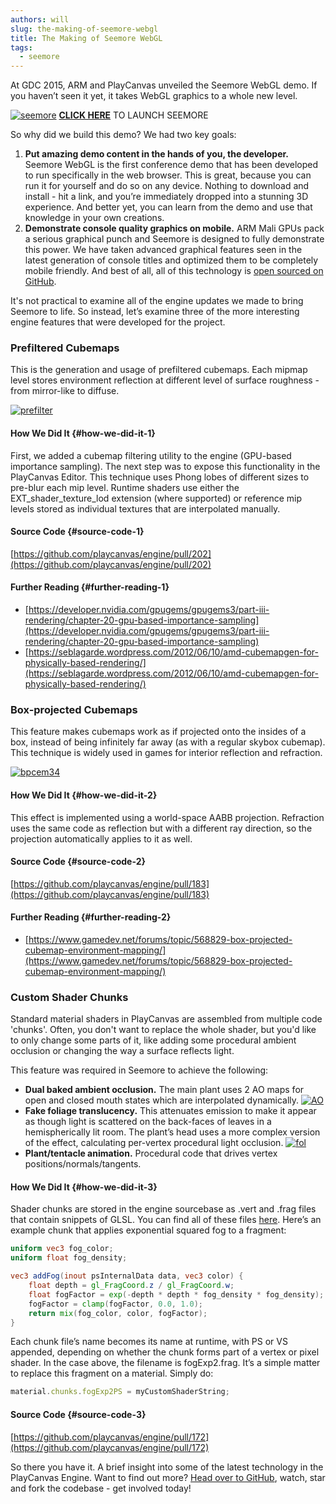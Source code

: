 ```yaml
---
authors: will
slug: the-making-of-seemore-webgl
title: The Making of Seemore WebGL
tags:
  - seemore
---
```


At GDC 2015, ARM and PlayCanvas unveiled the Seemore WebGL demo. If you haven’t seen it yet, it takes WebGL graphics to a whole new level.

[![seemore](/img/seemore.jpg)](/img/seemore.jpg)
[**CLICK HERE**](http://seemore.playcanvas.com) TO LAUNCH SEEMORE

So why did we build this demo? We had two key goals:

1. **Put amazing demo content in the hands of you, the developer.** Seemore WebGL is the first conference demo that has been developed to run specifically in the web browser. This is great, because you can run it for yourself and do so on any device. Nothing to download and install - hit a link, and you’re immediately dropped into a stunning 3D experience. And better yet, you can learn from the demo and use that knowledge in your own creations.
2. **Demonstrate console quality graphics on mobile.** ARM Mali GPUs pack a serious graphical punch and Seemore is designed to fully demonstrate this power. We have taken advanced graphical features seen in the latest generation of console titles and optimized them to be completely mobile friendly. And best of all, all of this technology is [open sourced on GitHub](https://github.com/playcanvas/engine).

It's not practical to examine all of the engine updates we made to bring Seemore to life. So instead, let’s examine three of the more interesting engine features that were developed for the project.

### Prefiltered Cubemaps

This is the generation and usage of prefiltered cubemaps. Each mipmap level stores environment reflection at different level of surface roughness - from mirror-like to diffuse.

[![prefilter](/img/prefilter.jpg)](/img/prefilter.jpg)

#### How We Did It {#how-we-did-it-1}

First, we added a cubemap filtering utility to the engine (GPU-based importance sampling). The next step was to expose this functionality in the PlayCanvas Editor. This technique uses Phong lobes of different sizes to pre-blur each mip level. Runtime shaders use either the EXT_shader_texture_lod extension (where supported) or reference mip levels stored as individual textures that are interpolated manually.

#### Source Code {#source-code-1}

[https://github.com/playcanvas/engine/pull/202](https://github.com/playcanvas/engine/pull/202)

#### Further Reading {#further-reading-1}

- [https://developer.nvidia.com/gpugems/gpugems3/part-iii-rendering/chapter-20-gpu-based-importance-sampling](https://developer.nvidia.com/gpugems/gpugems3/part-iii-rendering/chapter-20-gpu-based-importance-sampling)
- [https://seblagarde.wordpress.com/2012/06/10/amd-cubemapgen-for-physically-based-rendering/](https://seblagarde.wordpress.com/2012/06/10/amd-cubemapgen-for-physically-based-rendering/)

### Box-projected Cubemaps

This feature makes cubemaps work as if projected onto the insides of a box, instead of being infinitely far away (as with a regular skybox cubemap). This technique is widely used in games for interior reflection and refraction.

[![bpcem34](/img/bpcem34.jpg)](/img/bpcem34.jpg)

#### How We Did It {#how-we-did-it-2}

This effect is implemented using a world-space AABB projection. Refraction uses the same code as reflection but with a different ray direction, so the projection automatically applies to it as well.

#### Source Code {#source-code-2}

[https://github.com/playcanvas/engine/pull/183](https://github.com/playcanvas/engine/pull/183)

#### Further Reading {#further-reading-2}

- [https://www.gamedev.net/forums/topic/568829-box-projected-cubemap-environment-mapping/](https://www.gamedev.net/forums/topic/568829-box-projected-cubemap-environment-mapping/)

### Custom Shader Chunks

Standard material shaders in PlayCanvas are assembled from multiple code 'chunks'. Often, you don't want to replace the whole shader, but you'd like to only change some parts of it, like adding some procedural ambient occlusion or changing the way a surface reflects light.

This feature was required in Seemore to achieve the following:

- **Dual baked ambient occlusion.** The main plant uses 2 AO maps for open and closed mouth states which are interpolated dynamically.
  [![AO](/img/seemore-ao.jpg)](/img/seemore-ao.jpg)
- **Fake foliage translucency.** This attenuates emission to make it appear as though light is scattered on the back-faces of leaves in a hemispherically lit room. The plant’s head uses a more complex version of the effect, calculating per-vertex procedural light occlusion.
  [![fol](/img/seemore-foliage.jpg)](/img/seemore-foliage.jpg)
- **Plant/tentacle animation.** Procedural code that drives vertex positions/normals/tangents.

#### How We Did It {#how-we-did-it-3}

Shader chunks are stored in the engine sourcebase as .vert and .frag files that contain snippets of GLSL. You can find all of these files [here](https://github.com/playcanvas/engine/tree/main/src/scene/shader-lib/chunks). Here’s an example chunk that applies exponential squared fog to a fragment:

```glsl
uniform vec3 fog_color;
uniform float fog_density;

vec3 addFog(inout psInternalData data, vec3 color) {
    float depth = gl_FragCoord.z / gl_FragCoord.w;
    float fogFactor = exp(-depth * depth * fog_density * fog_density);
    fogFactor = clamp(fogFactor, 0.0, 1.0);
    return mix(fog_color, color, fogFactor);
}
```

Each chunk file’s name becomes its name at runtime, with PS or VS appended, depending on whether the chunk forms part of a vertex or pixel shader. In the case above, the filename is fogExp2.frag. It’s a simple matter to replace this fragment on a material. Simply do:

```javascript
material.chunks.fogExp2PS = myCustomShaderString;
```

#### Source Code {#source-code-3}

[https://github.com/playcanvas/engine/pull/172](https://github.com/playcanvas/engine/pull/172)

So there you have it. A brief insight into some of the latest technology in the PlayCanvas Engine. Want to find out more? [Head over to GitHub](https://github.com/playcanvas/engine), watch, star and fork the codebase - get involved today!
